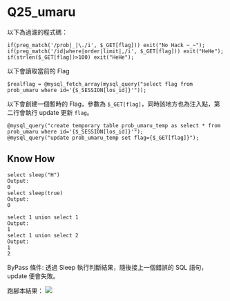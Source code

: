 Q25_umaru
===

以下為過濾的程式碼：
```
if(preg_match('/prob|_|\./i', $_GET[flag])) exit("No Hack ~_~");
if(preg_match('/id|where|order|limit|,/i', $_GET[flag])) exit("HeHe");
if(strlen($_GET[flag])>100) exit("HeHe");
```

以下會讀取當前的 Flag
```
$realflag = @mysql_fetch_array(mysql_query("select flag from prob_umaru where id='{$_SESSION[los_id]}'"));
```

以下會創建一個暫時的 Flag，參數為 `$_GET[flag]`，同時該地方也為注入點，第二行會執行 update 更新 `flag`。
```
@mysql_query("create temporary table prob_umaru_temp as select * from prob_umaru where id='{$_SESSION[los_id]}'");
@mysql_query("update prob_umaru_temp set flag={$_GET[flag]}");

```


## Know How
```
select sleep("H")
Output: 
0
select sleep(true)
Output:
0

select 1 union select 1
Output: 
1
select 1 union select 2
Output: 
1
2
```

ByPass 條件:
透過 Sleep 執行判斷結果，隨後接上一個錯誤的 SQL 語句，update 便會失敗。

跑腳本結果：
![](https://i.imgur.com/VXh01OZ.png)

